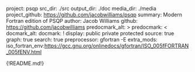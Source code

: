 project: psqp
src_dir: ./src
output_dir: ./doc
media_dir: ./media
project_github: https://github.com/jacobwilliams/psqp
summary: Modern Fortran edition of PSQP
author: Jacob Williams
github: https://github.com/jacobwilliams
predocmark_alt: >
predocmark: <
docmark_alt:
docmark: !
display: public
         private
         protected
source: true
graph: true
search: true
preprocessor: gfortran -E
extra_mods: iso_fortran_env:https://gcc.gnu.org/onlinedocs/gfortran/ISO_005fFORTRAN_005fENV.html

{!README.md!}